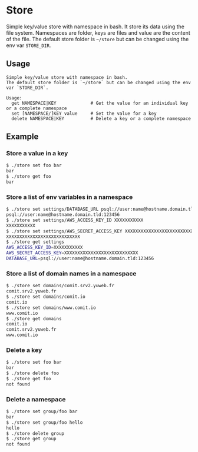 Store
=====

Simple key/value store with namespace in bash.
It store its data using the file system. 
Namespaces are folder, keys are files and value are the content of the file.
The default store folder is `~/store` but can be changed using the env var `STORE_DIR`.

Usage
-----

```
Simple key/value store with namespace in bash.
The default store folder is `~/store` but can be changed using the env var `STORE_DIR`.

Usage: 
  get NAMESPACE|KEY             # Get the value for an individual key or a complete namespace
  set [NAMESPACE/]KEY value     # Set the value for a key
  delete NAMESPACE|KEY          # Delete a key or a complete namespace
```

Example
-------

### Store a value in a key

```bash
$ ./store set foo bar
bar
$ ./store get foo
bar
```

### Store a list of env variables in a namespace

```bash
$ ./store set settings/DATABASE_URL psql://user:name@hostname.domain.tld:123456
psql://user:name@hostname.domain.tld:123456
$ ./store set settings/AWS_ACCESS_KEY_ID XXXXXXXXXXX
XXXXXXXXXXX
$ ./store set settings/AWS_SECRET_ACCESS_KEY XXXXXXXXXXXXXXXXXXXXXXXXXXXX
XXXXXXXXXXXXXXXXXXXXXXXXXXXX
$ ./store get settings
AWS_ACCESS_KEY_ID=XXXXXXXXXXX
AWS_SECRET_ACCESS_KEY=XXXXXXXXXXXXXXXXXXXXXXXXXXXX
DATABASE_URL=psql://user:name@hostname.domain.tld:123456
```

### Store a list of domain names in a namespace

```bash
$ ./store set domains/comit.srv2.yuweb.fr
comit.srv2.yuweb.fr
$ ./store set domains/comit.io
comit.io
$ ./store set domains/www.comit.io
www.comit.io
$ ./store get domains
comit.io
comit.srv2.yuweb.fr
www.comit.io
```

### Delete a key

```bash
$ ./store set foo bar
bar
$ ./store delete foo
$ ./store get foo
not found
```

### Delete a namespace

```bash
$ ./store set group/foo bar
bar
$ ./store set group/foo hello
hello
$ ./store delete group
$ ./store get group
not found
```



